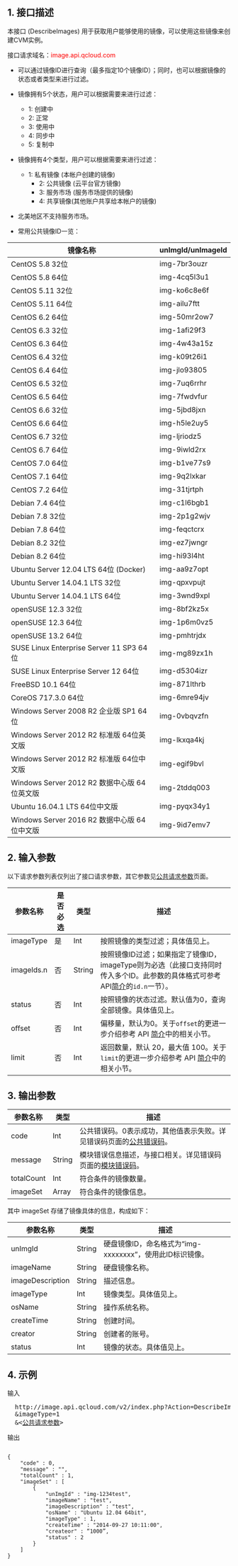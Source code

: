 ## 1. 接口描述
 

本接口 (DescribeImages) 用于获取用户能够使用的镜像，可以使用这些镜像来创建CVM实例。

接口请求域名：<font style="color:red">image.api.qcloud.com</font>

* 可以通过镜像ID进行查询（最多指定10个镜像ID）；同时，也可以根据镜像的状态或者类型来进行过滤。
* 镜像拥有5个状态，用户可以根据需要来进行过滤： 
	* 1: 创建中 
	* 2: 正常 
	* 3: 使用中
	* 4: 同步中 
	* 5: 复制中
* 镜像拥有4个类型，用户可以根据需要来进行过滤： 
  * 1: 私有镜像 (本帐户创建的镜像) 
	* 2: 公共镜像 (云平台官方镜像) 
	* 3: 服务市场 (服务市场提供的镜像) 
	* 4: 共享镜像(其他账户共享给本帐户的镜像)

* 北美地区不支持服务市场。

* 常用公共镜像ID一览：

|镜像名称|unImgId/unImageId|
|---------|-------------------------------------|
|CentOS 5.8 32位|img-7br3ouzr|
|CentOS 5.8 64位|img-4cq5l3u1|
|CentOS 5.11 32位|img-ko6c8e6f|
|CentOS 5.11 64位|img-ailu7ftt|
|CentOS 6.2 64位|img-50mr2ow7|
|CentOS 6.3 32位|img-1afi29f3|
|CentOS 6.3 64位|img-4w43a15z|
|CentOS 6.4 32位|img-k09t26i1|
|CentOS 6.4 64位|img-jlo93805|
|CentOS 6.5 32位|img-7uq6rrhr|
|CentOS 6.5 64位|img-7fwdvfur|
|CentOS 6.6 32位|img-5jbd8jxn|
|CentOS 6.6 64位|img-h5le2uy5|
|CentOS 6.7 32位|img-ljriodz5|
|CentOS 6.7 64位|img-9iwld2rx|
|CentOS 7.0 64位|img-b1ve77s9|
|CentOS 7.1 64位|img-9q2lxkar|
|CentOS 7.2 64位|img-31tjrtph|
|Debian 7.4 64位|img-c1l6bgb1|
|Debian 7.8 32位|img-2p1g2wjv|
|Debian 7.8 64位|img-feqctcrx|
|Debian 8.2 32位|img-ez7jwngr|
|Debian 8.2 64位|img-hi93l4ht|
|Ubuntu Server 12.04 LTS 64位 (Docker)|img-aa9z7opt|
|Ubuntu Server 14.04.1 LTS 32位|img-qpxvpujt|
|Ubuntu Server 14.04.1 LTS 64位|img-3wnd9xpl|
|openSUSE 12.3 32位|img-8bf2kz5x|
|openSUSE 12.3 64位|img-1p6m0vz5|
|openSUSE 13.2 64位|img-pmhtrjdx|
|SUSE Linux Enterprise Server 11 SP3 64位|img-mg89zx1h|
|SUSE Linux Enterprise Server 12 64位|img-d5304izr|
|FreeBSD 10.1 64位|img-871lthrb|
|CoreOS 717.3.0 64位|img-6mre94jv|
|Windows Server 2008 R2 企业版 SP1 64位|img-0vbqvzfn|
|Windows Server 2012 R2 标准版 64位英文版|img-lkxqa4kj|
|Windows Server 2012 R2 标准版 64位中文版|img-egif9bvl|
|Windows Server 2012 R2 数据中心版 64位英文版|img-2tddq003|
|Ubuntu 16.04.1 LTS 64位中文版|img-pyqx34y1|
|Windows Server 2016 R2 数据中心版 64位中文版|img-9id7emv7|


## 2. 输入参数

以下请求参数列表仅列出了接口请求参数，其它参数见[公共请求参数](/document/api/213/6976)页面。
 
| 参数名称 | 是否必选  | 类型 | 描述 |
|---------|---------|---------|------------------|
| imageType | 是  | Int |  按照镜像的类型过滤；具体值见上。
| imageIds.n | 否 | String | 按照镜像ID过滤；如果指定了镜像ID，imageType则为必选（此接口支持同时传入多个ID。此参数的具体格式可参考API[简介](/doc/api/229/568)的`id.n`一节）。
| status | 否   | Int |  按照镜像的状态过滤。默认值为0，查询全部镜像。具体值见上。
| offset| 否| Int| 偏移量，默认为0。关于`offset`的更进一步介绍参考 API [简介](/doc/api/229/568#.E8.BE.93.E5.85.A5.E5.8F.82.E6.95.B0.E4.B8.8E.E8.BF.94.E5.9B.9E.E5.8F.82.E6.95.B0.E9.87.8A.E4.B9.89)中的相关小节。
| limit| 否| Int| 返回数量，默认 20，最大值 100。关于`limit`的更进一步介绍参考 API [简介](/doc/api/229/568#.E8.BE.93.E5.85.A5.E5.8F.82.E6.95.B0.E4.B8.8E.E8.BF.94.E5.9B.9E.E5.8F.82.E6.95.B0.E9.87.8A.E4.B9.89)中的相关小节。

## 3. 输出参数

| 参数名称 | 类型 | 描述 |
|---------|---------|---------|
| code | Int | 公共错误码。0表示成功，其他值表示失败。详见错误码页面的[公共错误码](/doc/api/372/%E9%94%99%E8%AF%AF%E7%A0%81#1.E3.80.81.E5.85.AC.E5.85.B1.E9.94.99.E8.AF.AF.E7.A0.81)。|
| message | String | 模块错误信息描述，与接口相关。详见错误码页面的[模块错误码](/doc/api/372/%E9%94%99%E8%AF%AF%E7%A0%81#2.E3.80.81.E6.A8.A1.E5.9D.97.E9.94.99.E8.AF.AF.E7.A0.81)。|
| totalCount | Int    | 符合条件的镜像数量。
| imageSet | Array    | 符合条件的镜像信息。


其中 imageSet 存储了镜像具体的信息，构成如下：

| 参数名称 | 类型 | 描述 |
|---------|---------|---------|
| unImgId      | String    | 硬盘镜像ID，命名格式为“img-xxxxxxxx”，使用此ID标识镜像。
| imageName    | String | 硬盘镜像名称。
| imageDescription  | String | 描述信息。
| imageType  | Int | 镜像类型。具体值见上。
| osName | String | 操作系统名称。
| createTime   | String    | 创建时间。
| creator    | String    | 创建者的账号。
| status       | Int    | 镜像的状态。具体值见上。

## 4. 示例
 
输入
<pre>
  http://image.api.qcloud.com/v2/index.php?Action=DescribeImages
  &imageType=1
  &<<a href="/doc/api/229/6976">公共请求参数</a>>
</pre>

输出

```

{
    "code" : 0,
    "message" : "",
    "totalCount" : 1,
    "imageSet" : [
        {
            "unImgId" : "img-1234test",
            "imageName" : "test",
            "imageDescription" : "test",
            "osName" : "Ubuntu 12.04 64bit",
            "imageType" : 1,
            "createTime" : "2014-09-27 10:11:00",
            "createor" : “1000”,
            "status" : 2
        }
    ]
}
```



